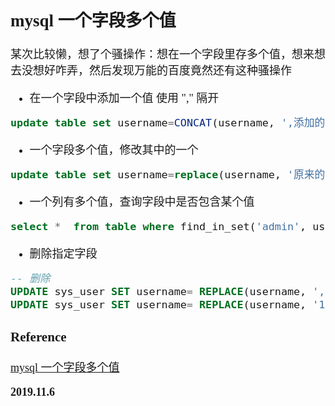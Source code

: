 <font size=4 face='楷体'>

## mysql 一个字段多个值

某次比较懒，想了个骚操作：想在一个字段里存多个值，想来想去没想好咋弄，然后发现万能的百度竟然还有这种骚操作

- 在一个字段中添加一个值 使用 "," 隔开

```sql
update table set username=CONCAT(username, ',添加的值') where id=1
```

- 一个字段多个值，修改其中的一个

```sql
update table set username=replace(username, '原来的值', '新值')
```

- 一个列有多个值，查询字段中是否包含某个值

```sql
select *  from table where find_in_set('admin', username)
```

- 删除指定字段

```sql
-- 删除
UPDATE sys_user SET username= REPLACE(username, ',1', '') where id = '123'
UPDATE sys_user SET username= REPLACE(username, '1,', '') where id = '123'
```

### Reference

[mysql 一个字段多个值](https://blog.csdn.net/qq_36609501/article/details/88362841)

**2019.11.6**
